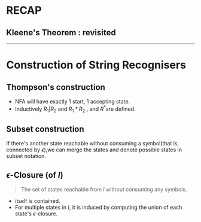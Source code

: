 # RECAP

## Kleene's Theorem : revisited

**************
# Construction of String Recognisers

## Thompson's construction
* NFA will have exactly 1 start, 1 accepting state.
* Inductively $R_1|R_2$ and $R_1 * R_2$ , and $R^*$are defined.

## Subset construction
If there's another state reachable without consuming a symbol(that is, connected by $\epsilon$),we can merge the states and denote possible states in subset notation.

## $\epsilon$-Closure (of $I$)
> The set of states reachable from $I$ without consuming any symbols.

* itself is contained.
* For multiple states in $I$, it is induced by computing the union of each state's $\epsilon$-closure.
